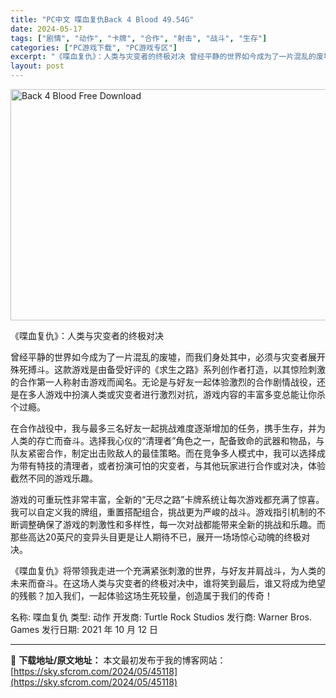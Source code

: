```yaml
---
title: "PC中文 喋血复仇Back 4 Blood 49.54G"
date: 2024-05-17
tags: ["剧情", "动作", "卡牌", "合作", "射击", "战斗", "生存"]
categories: ["PC游戏下载", "PC游戏专区"]
excerpt: "《喋血复仇》：人类与灾变者的终极对决 曾经平静的世界如今成为了一片混乱的废墟，而我们身处其中，必须与灾变者展开殊死搏斗。这款游戏是由备受好评的《求生之路》系列创作者打造，以其惊险刺激的合作第一人称射击游戏而闻名。无论是与好友一起体验激烈的合作剧情战役，还是在多人游戏中扮演人类或灾变者进行激烈对抗，游&hellip;"
layout: post
---
```


<img class="igg-image-content aligncenter" title="Back 4 Blood Free Download" src="https://sky.sfcrom.com/wp-content/uploads/2024/05/7bcab-Back-4-Blood-Free-Download.jpg" alt="Back 4 Blood Free Download" width="660" height="370" />

《喋血复仇》：人类与灾变者的终极对决

曾经平静的世界如今成为了一片混乱的废墟，而我们身处其中，必须与灾变者展开殊死搏斗。这款游戏是由备受好评的《求生之路》系列创作者打造，以其惊险刺激的合作第一人称射击游戏而闻名。无论是与好友一起体验激烈的合作剧情战役，还是在多人游戏中扮演人类或灾变者进行激烈对抗，游戏内容的丰富多变总能让你杀个过瘾。

在合作战役中，我与最多三名好友一起挑战难度逐渐增加的任务，携手生存，并为人类的存亡而奋斗。选择我心仪的“清理者”角色之一，配备致命的武器和物品，与队友紧密合作，制定出击败敌人的最佳策略。而在竞争多人模式中，我可以选择成为带有特技的清理者，或者扮演可怕的灾变者，与其他玩家进行合作或对决，体验截然不同的游戏乐趣。

游戏的可重玩性非常丰富，全新的“无尽之路”卡牌系统让每次游戏都充满了惊喜。我可以自定义我的牌组，重置搭配组合，挑战更为严峻的战斗。游戏指引机制的不断调整确保了游戏的刺激性和多样性，每一次对战都能带来全新的挑战和乐趣。而那些高达20英尺的变异头目更是让人期待不已，展开一场场惊心动魄的终极对决。

《喋血复仇》将带领我走进一个充满紧张刺激的世界，与好友并肩战斗，为人类的未来而奋斗。在这场人类与灾变者的终极对决中，谁将笑到最后，谁又将成为绝望的残骸？加入我们，一起体验这场生死较量，创造属于我们的传奇！

名称: 喋血复仇
类型: 动作
开发商: Turtle Rock Studios
发行商: Warner Bros. Games
发行日期: 2021 年 10 月 12 日

---
📖 **下载地址/原文地址：** 本文最初发布于我的博客网站：[https://sky.sfcrom.com/2024/05/45118](https://sky.sfcrom.com/2024/05/45118)
